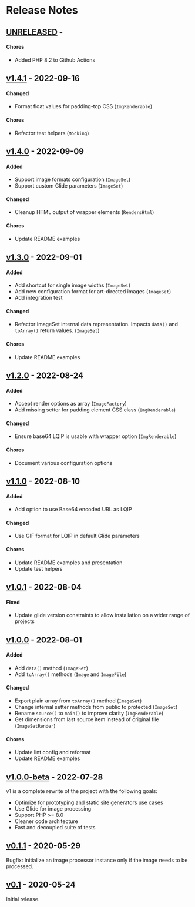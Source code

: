 # Release Notes

## [UNRELEASED](https://github.com/pboivin/flou/compare/v1.4.1...main) -

#### Chores

- Added PHP 8.2 to Github Actions


## [v1.4.1](https://github.com/pboivin/flou/compare/v1.4.0...v1.4.1) - 2022-09-16

#### Changed

- Format float values for padding-top CSS (`ImgRenderable`)

#### Chores

- Refactor test helpers (`Mocking`)


## [v1.4.0](https://github.com/pboivin/flou/compare/v1.3.0...v1.4.0) - 2022-09-09

#### Added

- Support image formats configuration (`ImageSet`)
- Support custom Glide parameters (`ImageSet`)

#### Changed

- Cleanup HTML output of wrapper elements (`RendersHtml`)

#### Chores

- Update README examples


## [v1.3.0](https://github.com/pboivin/flou/compare/v1.2.0...v1.3.0) - 2022-09-01

#### Added

- Add shortcut for single image widths (`ImageSet`)
- Add new configuration format for art-directed images (`ImageSet`)
- Add integration test

#### Changed

- Refactor ImageSet internal data representation. Impacts `data()` and `toArray()` return values. (`ImageSet`)

#### Chores

- Update README examples


## [v1.2.0](https://github.com/pboivin/flou/compare/v1.1.0...v1.2.0) - 2022-08-24

#### Added

- Accept render options as array (`ImageFactory`)
- Add missing setter for padding element CSS class (`ImgRenderable`)

#### Changed

- Ensure base64 LQIP is usable with wrapper option (`ImgRenderable`)

#### Chores

- Document various configuration options


## [v1.1.0](https://github.com/pboivin/flou/compare/v1.0.1...v1.1.0) - 2022-08-10

#### Added

- Add option to use Base64 encoded URL as LQIP

#### Changed

- Use GIF format for LQIP in default Glide parameters

#### Chores

- Update README examples and presentation
- Update test helpers


## [v1.0.1](https://github.com/pboivin/flou/compare/v1.0.0...v1.0.1) - 2022-08-04

#### Fixed

- Update glide version constraints to allow installation on a wider range of projects


## [v1.0.0](https://github.com/pboivin/flou/compare/v1.0.0-beta...v1.0.0) - 2022-08-01

#### Added

- Add `data()` method (`ImageSet`)
- Add `toArray()` methods (`Image` and `ImageFile`)

#### Changed

- Export plain array from `toArray()` method (`ImageSet`)
- Change internal setter methods from public to protected (`ImageSet`)
- Rename `source()` to `main()` to improve clarity (`ImgRenderable`)
- Get dimensions from last source item instead of original file (`ImageSetRender`)

#### Chores

- Update lint config and reformat
- Update README examples


## [v1.0.0-beta](https://github.com/pboivin/flou/compare/v0.1.1...v1.0.0-beta) - 2022-07-28

v1 is a complete rewrite of the project with the following goals:

- Optimize for prototyping and static site generators use cases
- Use Glide for image processing
- Support PHP >= 8.0
- Cleaner code architecture
- Fast and decoupled suite of tests


## [v0.1.1](https://github.com/pboivin/flou/compare/v0.1...v0.1.1) - 2020-05-29

Bugfix: Initialize an image processor instance only if the image needs to be processed.


## [v0.1](https://github.com/pboivin/flou/releases/tag/v0.1) - 2020-05-24

Initial release.
